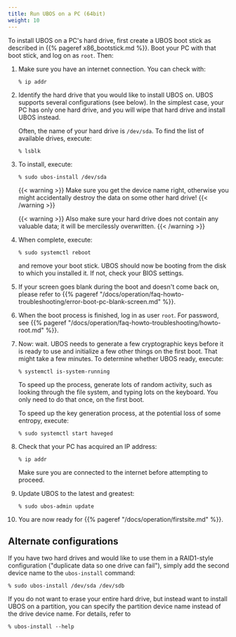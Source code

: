 ```yaml
---
title: Run UBOS on a PC (64bit)
weight: 10
---
```


To install UBOS on a PC's hard drive, first create a UBOS boot stick as described
in {{% pageref x86_bootstick.md %}}. Boot your PC with that boot stick, and
log on as ``root``. Then:

1. Make sure you have an internet connection. You can check with:

   ```
   % ip addr
   ```

1. Identify the hard drive that you would like to install UBOS on. UBOS supports
   several configurations (see below). In the simplest case, your PC has only
   one hard drive, and you will wipe that hard drive and install UBOS instead.

   Often, the name of your hard drive is ``/dev/sda``. To find the list of
   available drives, execute:

   ```
   % lsblk
   ```

1. To install, execute:

   ```
   % sudo ubos-install /dev/sda
   ```

   {{< warning >}}
   Make sure you get the device name right, otherwise you might accidentally destroy
   the data on some other hard drive!
   {{< /warning >}}

   {{< warning >}}
   Also make sure your hard drive does not contain any valuable data; it will be
   mercilessly overwritten.
   {{< /warning >}}

1. When complete, execute:

   ```
   % sudo systemctl reboot
   ```

   and remove your boot stick. UBOS should now be booting from the disk to which
   you installed it. If not, check your BIOS settings.

1. If your screen goes blank during the boot and doesn't come back on, please refer to
   {{% pageref "/docs/operation/faq-howto-troubleshooting/error-boot-pc-blank-screen.md" %}}.

1. When the boot process is finished, log in as user ``root``.
   For password, see {{% pageref "/docs/operation/faq-howto-troubleshooting/howto-root.md" %}}.

1. Now: wait. UBOS needs to generate a few cryptographic keys before it is ready to use
   and initialize a few other things on the first boot. That might take a few minutes.
   To determine whether UBOS ready, execute:

   ```
   % systemctl is-system-running
   ```

   To speed up the process, generate lots of random activity, such as looking through the
   file system, and typing lots on the keyboard. You only need to do that once, on the
   first boot.

   To speed up the key generation process, at the potential loss of some entropy,
   execute:

   ```
   % sudo systemctl start haveged
   ```

1. Check that your PC has acquired an IP address:

   ```
   % ip addr
   ```

   Make sure you are connected to the internet before attempting to proceed.

1. Update UBOS to the latest and greatest:

   ```
   % sudo ubos-admin update
   ```

1. You are now ready for {{% pageref "/docs/operation/firstsite.md" %}}.

## Alternate configurations

If you have two hard drives and would like to use them in a RAID1-style configuration
("duplicate data so one drive can fail"), simply add the second device name to
the ``ubos-install`` command:

```
% sudo ubos-install /dev/sda /dev/sdb
```

If you do not want to erase your entire hard drive, but instead want to install UBOS
on a partition, you can specify the partition device name instead of the drive device
name. For details, refer to

```
% ubos-install --help
```
